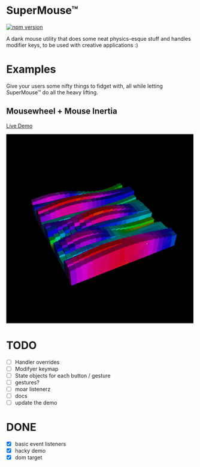 # SuperMouse™

[![npm version](https://badge.fury.io/js/%40dank-inc%2Fsuper-mouse.svg)](https://badge.fury.io/js/%40dank-inc%2Fsuper-mouse)

A dank mouse utility that does some neat physics-esque stuff and handles modifier keys, to be used with creative applications :)

# Examples

Give your users some nifty things to fidget with, all while letting SuperMouse™ do all the heavy lifting.

## Mousewheel + Mouse Inertia

[Live Demo](http://supermouse-demo.farf.club/)

![](scroll-inertia-demo.gif)

# TODO

- [ ] Handler overrides
- [ ] Modifyer keymap
- [ ] State objects for each button / gesture
- [ ] gestures?
- [ ] moar listenerz
- [ ] docs
- [ ] update the demo

# DONE
- [x] basic event listeners
- [x] hacky demo
- [x] dom target
